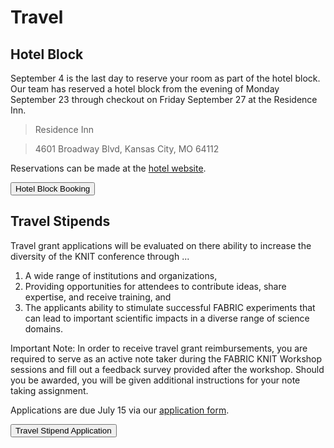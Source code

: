 # Travel

## Hotel Block

September 4 is the last day to reserve your room as part of the hotel block. Our team has reserved a hotel block from the evening of Monday September 23 through checkout on Friday September 27 at the Residence Inn.

> Residence Inn

> 4601 Broadway Blvd, Kansas City, MO 64112

Reservations can be made at the [hotel website](https://www.marriott.com/event-reservations/reservation-link.mi?id=1717098427388&key=GRP&app=resvlink).

<div class="button-container">
<button linkto="https://www.marriott.com/event-reservations/reservation-link.mi?id=1717098427388&key=GRP&app=resvlink">Hotel Block Booking</button>
</div>

## Travel Stipends

Travel grant applications will be evaluated on there ability to increase the diversity of the KNIT conference through ...

1.  A wide range of institutions and organizations,
2.  Providing opportunities for attendees to contribute ideas, share expertise, and receive training, and
3.  The applicants ability to stimulate successful FABRIC experiments that can lead to important scientific impacts in a diverse range of science domains.

Important Note: In order to receive travel grant reimbursements, you are required to serve as an active note taker during the FABRIC KNIT Workshop sessions and fill out a feedback survey provided after the workshop. Should you be awarded, you will be given additional instructions for your note taking assignment.

Applications are due July 15 via our [application form](https://docs.google.com/forms/d/e/1FAIpQLSfxRFxaMFc5ZiPyg94vRhHtHUdDb-8I_qlxaZwXxYZO4SpzzQ/viewform).

<div class="button-container">
<button linkto="https://docs.google.com/forms/d/e/1FAIpQLSfxRFxaMFc5ZiPyg94vRhHtHUdDb-8I_qlxaZwXxYZO4SpzzQ/viewform">Travel Stipend Application</button>
</div>